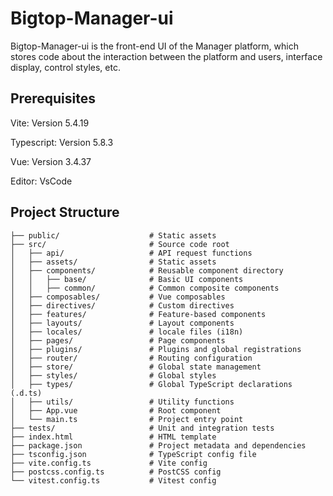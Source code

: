 <!---
   Licensed to the Apache Software Foundation (ASF) under one or more
   contributor license agreements.  See the NOTICE file distributed with
   this work for additional information regarding copyright ownership.
   The ASF licenses this file to You under the Apache License, Version 2.0
   (the "License"); you may not use this file except in compliance with
   the License.  You may obtain a copy of the License at

       http://www.apache.org/licenses/LICENSE-2.0

   Unless required by applicable law or agreed to in writing, software
   distributed under the License is distributed on an "AS IS" BASIS,
   WITHOUT WARRANTIES OR CONDITIONS OF ANY KIND, either express or implied.
   See the License for the specific language governing permissions and
   limitations under the License.
--->

# Bigtop-Manager-ui

Bigtop-Manager-ui is the front-end UI of the Manager platform, which stores code about the interaction between the platform and users, interface display, control styles, etc.

## Prerequisites

Vite: Version 5.4.19

Typescript: Version 5.8.3

Vue: Version 3.4.37

Editor: VsCode

## Project Structure

```plaintext
├── public/                    # Static assets
├── src/                       # Source code root
│   ├── api/                   # API request functions
│   ├── assets/                # Static assets 
│   ├── components/            # Reusable component directory
│   │   ├── base/              # Basic UI components
│   │   ├── common/            # Common composite components
│   ├── composables/           # Vue composables 
│   ├── directives/            # Custom directives
│   ├── features/              # Feature-based components
│   ├── layouts/               # Layout components
│   ├── locales/               # locale files (i18n)
│   ├── pages/                 # Page components
│   ├── plugins/               # Plugins and global registrations
│   ├── router/                # Routing configuration
│   ├── store/                 # Global state management
│   ├── styles/                # Global styles
│   ├── types/                 # Global TypeScript declarations (.d.ts)
│   ├── utils/                 # Utility functions
│   ├── App.vue                # Root component
│   └── main.ts                # Project entry point
├── tests/                     # Unit and integration tests
├── index.html                 # HTML template
├── package.json               # Project metadata and dependencies
├── tsconfig.json              # TypeScript config file
├── vite.config.ts             # Vite config
├── postcss.config.ts          # PostCSS config
└── vitest.config.ts           # Vitest config
```
